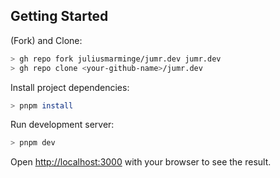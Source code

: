 ## Getting Started

(Fork) and Clone:
```sh
> gh repo fork juliusmarminge/jumr.dev jumr.dev
> gh repo clone <your-github-name>/jumr.dev
```

Install project dependencies:

```sh
> pnpm install
```

Run development server:

```sh
> pnpm dev
```

Open [http://localhost:3000](http://localhost:3000) with your browser to see the result.